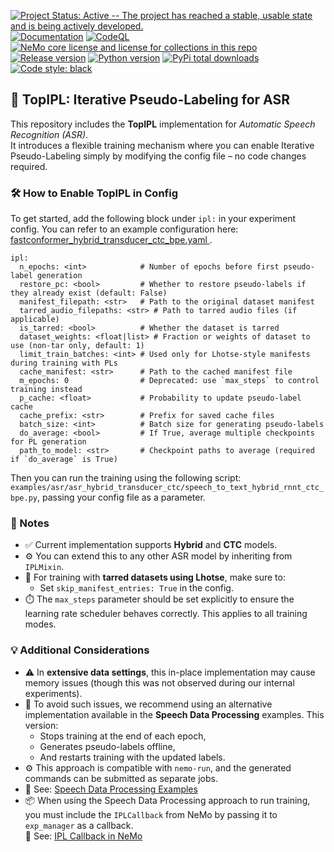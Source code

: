 [![Project Status: Active -- The project has reached a stable, usable state and is being actively developed.](http://www.repostatus.org/badges/latest/active.svg)](http://www.repostatus.org/#active)
[![Documentation](https://readthedocs.com/projects/nvidia-nemo/badge/?version=main)](https://docs.nvidia.com/deeplearning/nemo/user-guide/docs/en/main/)
[![CodeQL](https://github.com/nvidia/nemo/actions/workflows/codeql.yml/badge.svg?branch=main&event=push)](https://github.com/nvidia/nemo/actions/workflows/codeql.yml)
[![NeMo core license and license for collections in this repo](https://img.shields.io/badge/License-Apache%202.0-brightgreen.svg)](https://github.com/NVIDIA/NeMo/blob/master/LICENSE)
[![Release version](https://badge.fury.io/py/nemo-toolkit.svg)](https://badge.fury.io/py/nemo-toolkit)
[![Python version](https://img.shields.io/pypi/pyversions/nemo-toolkit.svg)](https://badge.fury.io/py/nemo-toolkit)
[![PyPi total downloads](https://static.pepy.tech/personalized-badge/nemo-toolkit?period=total&units=international_system&left_color=grey&right_color=brightgreen&left_text=downloads)](https://pepy.tech/project/nemo-toolkit)
[![Code style: black](https://img.shields.io/badge/code%20style-black-000000.svg)](https://github.com/psf/black)

<h2>🔁 TopIPL: Iterative Pseudo-Labeling for ASR</h2>

<p>This repository includes the <strong>TopIPL</strong> implementation for <em>Automatic Speech Recognition (ASR)</em>.<br>
It introduces a flexible training mechanism where you can enable Iterative Pseudo-Labeling simply by modifying the config file – no code changes required.</p>

<h3>🛠️ How to Enable TopIPL in Config</h3>

<p>To get started, add the following block under <code>ipl:</code> in your experiment config. 
You can refer to an example configuration here: 
<a href="https://github.com/nune-tadevosyan/NeMo/blob/TopIPL/examples/asr/conf/fastconformer/hybrid_transducer_ctc/fastconformer_hybrid_transducer_ctc_bpe.yaml" target="_blank">
fastconformer_hybrid_transducer_ctc_bpe.yaml
</a>.
</p>
<pre><code>ipl:
  n_epochs: &lt;int&gt;            # Number of epochs before first pseudo-label generation
  restore_pc: &lt;bool&gt;         # Whether to restore pseudo-labels if they already exist (default: False)
  manifest_filepath: &lt;str&gt;   # Path to the original dataset manifest
  tarred_audio_filepaths: &lt;str&gt; # Path to tarred audio files (if applicable)
  is_tarred: &lt;bool&gt;          # Whether the dataset is tarred
  dataset_weights: &lt;float|list&gt; # Fraction or weights of dataset to use (non-tar only, default: 1)
  limit_train_batches: &lt;int&gt; # Used only for Lhotse-style manifests during training with PLs
  cache_manifest: &lt;str&gt;      # Path to the cached manifest file
  m_epochs: 0                # Deprecated: use `max_steps` to control training instead
  p_cache: &lt;float&gt;           # Probability to update pseudo-label cache
  cache_prefix: &lt;str&gt;        # Prefix for saved cache files
  batch_size: &lt;int&gt;          # Batch size for generating pseudo-labels
  do_average: &lt;bool&gt;         # If True, average multiple checkpoints for PL generation
  path_to_model: &lt;str&gt;       # Checkpoint paths to average (required if `do_average` is True)
</code></pre>

<p>
  Then you can run the training using the following script:
  <code>examples/asr/asr_hybrid_transducer_ctc/speech_to_text_hybrid_rnnt_ctc_bpe.py</code>, 
  passing your config file as a parameter.
</p>

<h3>📌 Notes</h3>
<ul>
  <li>✅ Current implementation supports <strong>Hybrid</strong> and <strong>CTC</strong> models.</li>
  <li>⚙️ You can extend this to any other ASR model by inheriting from <code>IPLMixin</code>.</li>
  <li>🧾 For training with <strong>tarred datasets using Lhotse</strong>, make sure to:
    <ul>
      <li>Set <code>skip_manifest_entries: True</code> in the config.</li>
    </ul>
  </li>
  <li>⏱️ The <code>max_steps</code> parameter should be set explicitly to ensure the learning rate scheduler behaves correctly. This applies to all training modes.</li>
</ul>


<h3>💡 Additional Considerations</h3>
<ul>
  <li>⚠️ In <strong>extensive data settings</strong>, this in-place implementation may cause memory issues (though this was not observed during our internal experiments).</li>
  <li>🧪 To avoid such issues, we recommend using an alternative implementation available in the <strong>Speech Data Processing</strong> examples. 
    This version:
    <ul>
      <li>Stops training at the end of each epoch,</li>
      <li>Generates pseudo-labels offline,</li>
      <li>And restarts training with the updated labels.</li>
    </ul>
  </li>
  <li>⚙️ This approach is compatible with <code>nemo-run</code>, and the generated commands can be submitted as separate jobs.</li>
  <li>🔗 See: <a href="https://github.com/NVIDIA/NeMo-speech-data-processor/pull/121" target="_blank">Speech Data Processing Examples</a></li>
  <li>📦 When using the Speech Data Processing approach to run training, you must include the <code>IPLCallback</code> from NeMo by passing it to <code>exp_manager</code> as a callback.
    <br>
    🔗 See: <a href="https://github.com/NVIDIA/NeMo/pull/13671" target="_blank">IPL Callback in NeMo</a>
  </li>
</ul>
